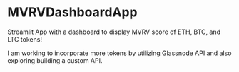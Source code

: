 # MVRVDashboardApp
Streamlit App with a dashboard to display MVRV score of ETH, BTC, and LTC tokens!

I am working to incorporate more tokens by utilizing Glassnode API and also exploring building a custom API.
